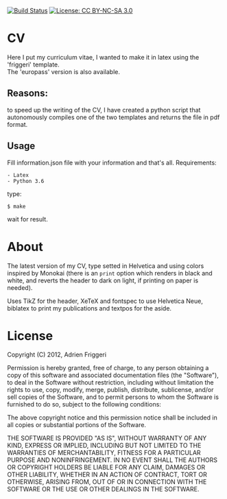 [![Build Status](https://app.travis-ci.com/frank1789/CV.svg?branch=master)](https://app.travis-ci.com/frank1789/CV)
[![License: CC BY-NC-SA 3.0](https://img.shields.io/badge/License-CC%20BY--NC--SA%203.0-lightgrey.svg)](http://creativecommons.org/licenses/by-nc-sa/3.0/)

# CV
Here I put my curriculum vitae, I wanted to make it in latex using the
'friggeri' template. <br>
The 'europass' version is also available.

## Reasons:
to speed up the writing of the CV, I have created a python script that
autonomously compiles one of the two templates and returns the file in pdf
format.

## Usage
Fill information.json file with your information and that's all. 
Requirements:
	
	- Latex
	- Python 3.6


type:
```
$ make
```
wait for result.

# About
The latest version of my CV, type setted in Helvetica and using colors inspired by Monokai (there is an `print` option which renders in black and white, and reverts the header to dark on light, if printing on paper is needed).

Uses TikZ for the header, XeTeX and fontspec to use Helvetica Neue, biblatex to print my publications and textpos for the aside.


# License

Copyright (C) 2012, Adrien Friggeri

Permission is hereby granted, free of charge, to any person obtaining a copy of this software and associated documentation files (the "Software"), to deal in the Software without restriction, including without limitation the rights to use, copy, modify, merge, publish, distribute, sublicense, and/or sell copies of the Software, and to permit persons to whom the Software is furnished to do so, subject to the following conditions:

The above copyright notice and this permission notice shall be included in all copies or substantial portions of the Software.

THE SOFTWARE IS PROVIDED "AS IS", WITHOUT WARRANTY OF ANY KIND, EXPRESS OR IMPLIED, INCLUDING BUT NOT LIMITED TO THE WARRANTIES OF MERCHANTABILITY, FITNESS FOR A PARTICULAR PURPOSE AND NONINFRINGEMENT. IN NO EVENT SHALL THE AUTHORS OR COPYRIGHT HOLDERS BE LIABLE FOR ANY CLAIM, DAMAGES OR OTHER LIABILITY, WHETHER IN AN ACTION OF CONTRACT, TORT OR OTHERWISE, ARISING FROM, OUT OF OR IN CONNECTION WITH THE SOFTWARE OR THE USE OR OTHER DEALINGS IN THE SOFTWARE.
